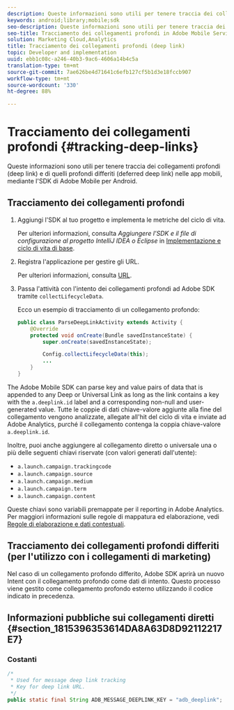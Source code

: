```yaml
---
description: Queste informazioni sono utili per tenere traccia dei collegamenti profondi (deep link) e di quelli profondi differiti (deferred deep link) nelle app mobili, mediante l'SDK di Adobe Mobile per Android.
keywords: android;library;mobile;sdk
seo-description: Queste informazioni sono utili per tenere traccia dei collegamenti profondi (deep link) e di quelli profondi differiti (deferred deep link) nelle app mobili, mediante l'SDK di Adobe Mobile per Android.
seo-title: Tracciamento dei collegamenti profondi in Adobe Mobile Services
solution: Marketing Cloud,Analytics
title: Tracciamento dei collegamenti profondi (deep link)
topic: Developer and implementation
uuid: ebb1c08c-a246-40b3-9ac6-4606a14b4c5a
translation-type: tm+mt
source-git-commit: 7ae626be4d71641c6efb127cf5b1d3e18fccb907
workflow-type: tm+mt
source-wordcount: '330'
ht-degree: 88%

---
```



# Tracciamento dei collegamenti profondi {#tracking-deep-links}

Queste informazioni sono utili per tenere traccia dei collegamenti profondi (deep link) e di quelli profondi differiti (deferred deep link) nelle app mobili, mediante l&#39;SDK di Adobe Mobile per Android.

## Tracciamento dei collegamenti profondi

1. Aggiungi l&#39;SDK al tuo progetto e implementa le metriche del ciclo di vita.

   Per ulteriori informazioni, consulta *Aggiungere l’SDK e il file di configurazione al progetto IntelliJ IDEA o Eclipse* in [Implementazione e ciclo di vita di base](/help/android/getting-started/dev-qs.md).

1. Registra l&#39;applicazione per gestire gli URL.

   Per ulteriori informazioni, consulta [URL](https://developer.android.com/training/basics/intents/filters.html).
1. Passa l&#39;attività con l&#39;intento dei collegamenti profondi ad Adobe SDK tramite `collectLifecycleData`.

   Ecco un esempio di tracciamento di un collegamento profondo:

   ```java
   public class ParseDeepLinkActivity extends Activity { 
       @Override 
       protected void onCreate(Bundle savedInstanceState) { 
           super.onCreate(savedInstanceState); 
   
           Config.collectLifecycleData(this); 
           ... 
       } 
   }
   ```

The Adobe Mobile SDK can parse key and value pairs of data that is appended to any Deep or Universal Link as long as the link contains a key with the `a.deeplink.id` label and a corresponding non-null and user-generated value. Tutte le coppie di dati chiave-valore aggiunte alla fine del collegamento vengono analizzate, allegate all&#39;hit del ciclo di vita e inviate ad Adobe Analytics, purché il collegamento contenga la coppia chiave-valore `a.deeplink.id`.

Inoltre, puoi anche aggiungere al collegamento diretto o universale una o più delle seguenti chiavi riservate (con valori generati dall&#39;utente):

* `a.launch.campaign.trackingcode`
* `a.launch.campaign.source`
* `a.launch.campaign.medium`
* `a.launch.campaign.term`
* `a.launch.campaign.content`

Queste chiavi sono variabili premappate per il reporting in Adobe Analytics. Per maggiori informazioni sulle regole di mappatura ed elaborazione, vedi [Regole di elaborazione e dati contestuali](https://docs.adobe.com/content/help/it-IT/analytics/admin/admin-tools/processing-rules/processing-rules.html).

## Tracciamento dei collegamenti profondi differiti (per l&#39;utilizzo con i collegamenti di marketing)

Nel caso di un collegamento profondo differito, Adobe SDK aprirà un nuovo Intent con il collegamento profondo come dati di intento. Questo processo viene gestito come collegamento profondo esterno utilizzando il codice indicato in precedenza.

## Informazioni pubbliche sui collegamenti diretti {#section_1815396353614DA8A63D8D92112217E7}

### Costanti

```java
/* 
 * Used for message deep link tracking
 * Key for deep link URL. 
 */
public static final String ADB_MESSAGE_DEEPLINK_KEY = "adb_deeplink";
```

